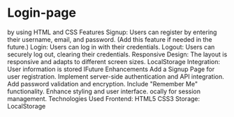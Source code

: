 # Login-page
by using HTML and CSS 
Features
Signup: Users can register by entering their username, email, and password. (Add this feature if needed in the future.)
Login: Users can log in with their credentials.
Logout: Users can securely log out, clearing their credentials.
Responsive Design: The layout is responsive and adapts to different screen sizes.
LocalStorage Integration: User information is stored lFuture Enhancements
Add a Signup Page for user registration.
Implement server-side authentication and API integration.
Add password validation and encryption.
Include "Remember Me" functionality.
Enhance styling and user interface.
ocally for session management.
Technologies Used
Frontend:
HTML5
CSS3
Storage: LocalStorage
